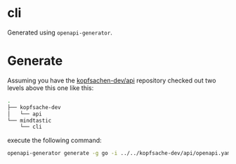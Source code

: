 # cli

Generated using `openapi-generator`.

# Generate

Assuming you have the [kopfsachen-dev/api](github.com/kopfsachen-dev/api) repository checked out two levels above this one like this:
```bash
.
├── kopfsache-dev
│   └── api
└── mindtastic
    └── cli
```

execute the following command:
```bash
openapi-generator generate -g go -i ../../kopfsache-dev/api/openapi.yaml -o client/ --git-host github.com --git-repo-id cli --git-user-id mindtastic --package-name client
```
